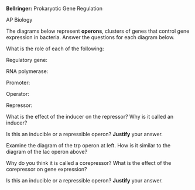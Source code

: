**Bellringer:** Prokaryotic Gene Regulation

AP Biology

The diagrams below represent **operons**, clusters of genes that control gene expression in bacteria. Answer the questions for each diagram below.

 

What is the role of each of the following:

  

Regulatory gene:

  

RNA polymerase:

  

Promoter:

  

Operator:

  

Repressor:

What is the effect of the inducer on the repressor? Why is it called an inducer?

Is this an inducible or a repressible operon? **Justify** your answer.

Examine the diagram of the trp operon at left. How is it similar to the diagram of the lac operon above?

Why do you think it is called a corepressor? What is the effect of the corepressor on gene expression?

Is this an inducible or a repressible operon? **Justify** your answer.